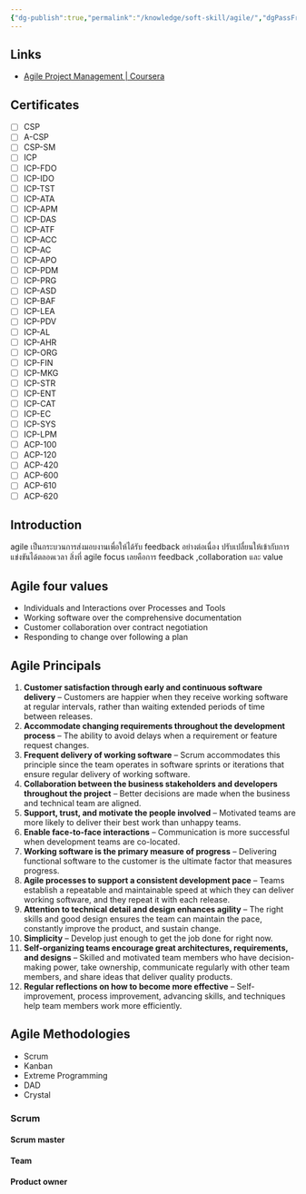```yaml
---
{"dg-publish":true,"permalink":"/knowledge/soft-skill/agile/","dgPassFrontmatter":true}
---
```


## Links
- [Agile Project Management | Coursera](https://www.coursera.org/learn/agile-project-management)
## Certificates
- [ ] CSP
- [ ] A-CSP
- [ ] CSP-SM
- [ ] ICP
- [ ] ICP-FDO
- [ ] ICP-IDO
- [ ] ICP-TST
- [ ] ICP-ATA
- [ ] ICP-APM
- [ ] ICP-DAS
- [ ] ICP-ATF
- [ ] ICP-ACC
- [ ] ICP-AC
- [ ] ICP-APO
- [ ] ICP-PDM
- [ ] ICP-PRG
- [ ] ICP-ASD
- [ ] ICP-BAF
- [ ] ICP-LEA
- [ ] ICP-PDV
- [ ] ICP-AL
- [ ] ICP-AHR
- [ ] ICP-ORG
- [ ] ICP-FIN
- [ ] ICP-MKG
- [ ] ICP-STR
- [ ] ICP-ENT
- [ ] ICP-CAT
- [ ] ICP-EC
- [ ] ICP-SYS
- [ ] ICP-LPM
- [ ] ACP-100
- [ ] ACP-120
- [ ] ACP-420
- [ ] ACP-600
- [ ] ACP-610
- [ ] ACP-620
## Introduction
agile เป็นกระบวนการส่งมอบงานเพื่อให้ได้รับ feedback อย่างต่อเนื่อง ปรับเปลื่ยนให้เข้ากับการแข่งขันได้ตลอดเวลา สิ่งที่ agile focus เลยคือการ feedback ,collaboration และ value
## Agile four values
- Individuals and Interactions over Processes and Tools
- Working software over the comprehensive documentation
- Customer collaboration over contract negotiation
- Responding to change over following a plan
## Agile Principals
1. **Customer satisfaction through early and continuous software delivery** – Customers are happier when they receive working software at regular intervals, rather than waiting extended periods of time between releases.
2. **Accommodate changing requirements throughout the development process** – The ability to avoid delays when a requirement or feature request changes.
3. **Frequent delivery of working software** – Scrum accommodates this principle since the team operates in software sprints or iterations that ensure regular delivery of working software.
4. **Collaboration between the business stakeholders and developers throughout the project** – Better decisions are made when the business and technical team are aligned.
5. **Support, trust, and motivate the people involved** – Motivated teams are more likely to deliver their best work than unhappy teams.
6. **Enable face-to-face interactions** – Communication is more successful when development teams are co-located.
7. **Working software is the primary measure of progress** – Delivering functional software to the customer is the ultimate factor that measures progress.
8. **Agile processes to support a consistent development pace** – Teams establish a repeatable and maintainable speed at which they can deliver working software, and they repeat it with each release.
9. **Attention to technical detail and design enhances agility** – The right skills and good design ensures the team can maintain the pace, constantly improve the product, and sustain change.
10. **Simplicity** – Develop just enough to get the job done for right now.
11. **Self-organizing teams encourage great architectures, requirements, and designs** – Skilled and motivated team members who have decision-making power, take ownership, communicate regularly with other team members, and share ideas that deliver quality products.
12. **Regular reflections on how to become more effective** – Self-improvement, process improvement, advancing skills, and techniques help team members work more efficiently.
## Agile Methodologies
- Scrum
- Kanban
- Extreme Programming
- DAD
- Crystal
### Scrum
#### Scrum master
#### Team
#### Product owner
